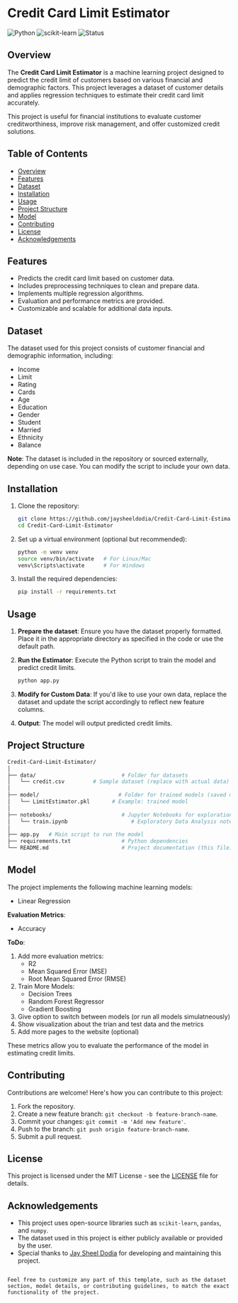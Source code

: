 # Credit Card Limit Estimator

![Python](https://img.shields.io/badge/Python-3.8%2B-blue)
![scikit-learn](https://img.shields.io/badge/Library-scikit--learn-orange)
![Status](https://img.shields.io/badge/Status-Developing-brightgreen)

## Overview
The **Credit Card Limit Estimator** is a machine learning project designed to predict the credit limit of customers based on various financial and demographic factors. This project leverages a dataset of customer details and applies regression techniques to estimate their credit card limit accurately.

This project is useful for financial institutions to evaluate customer creditworthiness, improve risk management, and offer customized credit solutions.

## Table of Contents
- [Overview](#overview)
- [Features](#features)
- [Dataset](#dataset)
- [Installation](#installation)
- [Usage](#usage)
- [Project Structure](#project-structure)
- [Model](#model)
- [Contributing](#contributing)
- [License](#license)
- [Acknowledgements](#acknowledgements)

## Features
- Predicts the credit card limit based on customer data.
- Includes preprocessing techniques to clean and prepare data.
- Implements multiple regression algorithms.
- Evaluation and performance metrics are provided.
- Customizable and scalable for additional data inputs.

## Dataset
The dataset used for this project consists of customer financial and demographic information, including:
- Income
- Limit
- Rating
- Cards
- Age
- Education
- Gender
- Student
- Married
- Ethnicity
- Balance


**Note**: The dataset is included in the repository or sourced externally, depending on use case. You can modify the script to include your own data.

## Installation

1. Clone the repository:
   ```bash
   git clone https://github.com/jaysheeldodia/Credit-Card-Limit-Estimator.git
   cd Credit-Card-Limit-Estimator
   ```

2. Set up a virtual environment (optional but recommended):
   ```bash
   python -m venv venv
   source venv/bin/activate   # For Linux/Mac
   venv\Scripts\activate      # For Windows
   ```

3. Install the required dependencies:
   ```bash
   pip install -r requirements.txt
   ```

## Usage

1. **Prepare the dataset**: Ensure you have the dataset properly formatted. Place it in the appropriate directory as specified in the code or use the default path.

2. **Run the Estimator**: Execute the Python script to train the model and predict credit limits.
   ```bash
   python app.py
   ```

3. **Modify for Custom Data**: If you'd like to use your own data, replace the dataset and update the script accordingly to reflect new feature columns.

4. **Output**: The model will output predicted credit limits.

## Project Structure

```bash
Credit-Card-Limit-Estimator/
│
├── data/                           # Folder for datasets
│   └── credit.csv         # Sample dataset (replace with actual data)
│
├── model/                         # Folder for trained models (saved models)
│   └── LimitEstimator.pkl       # Example: trained model
│
├── notebooks/                      # Jupyter Notebooks for exploration and testing
│   └── train.ipynb                    # Exploratory Data Analysis notebook
│
├── app.py   # Main script to run the model
├── requirements.txt                # Python dependencies
└── README.md                       # Project documentation (this file)
```

## Model
The project implements the following machine learning models:
- Linear Regression
<!-- - Decision Trees
- Random Forest Regressor
- Gradient Boosting -->

<!-- You can easily switch between models by modifying the `app.py` script. -->

**Evaluation Metrics**:
- Accuracy 

**ToDo**:
1. Add more evaluation metrics:
    - R2
    - Mean Squared Error (MSE)
    - Root Mean Squared Error (RMSE)
2. Train More Models:
    - Decision Trees
    - Random Forest Regressor
    - Gradient Boosting
3. Give option to switch between models (or run all models simulatneously)
4. Show visualization about the trian and test data and the metrics
5. Add more pages to the website (optional)

These metrics allow you to evaluate the performance of the model in estimating credit limits.

## Contributing
Contributions are welcome! Here's how you can contribute to this project:
1. Fork the repository.
2. Create a new feature branch: `git checkout -b feature-branch-name`.
3. Commit your changes: `git commit -m 'Add new feature'`.
4. Push to the branch: `git push origin feature-branch-name`.
5. Submit a pull request.

## License
This project is licensed under the MIT License - see the [LICENSE](LICENSE) file for details.

## Acknowledgements
- This project uses open-source libraries such as `scikit-learn`, `pandas`, and `numpy`.
- The dataset used in this project is either publicly available or provided by the user.
- Special thanks to [Jay Sheel Dodia](https://github.com/jaysheeldodia) for developing and maintaining this project.
```

Feel free to customize any part of this template, such as the dataset section, model details, or contributing guidelines, to match the exact functionality of the project.

